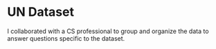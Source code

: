 # UN Dataset

I collaborated with a CS professional to group and organize the data to answer questions specific to the dataset.
